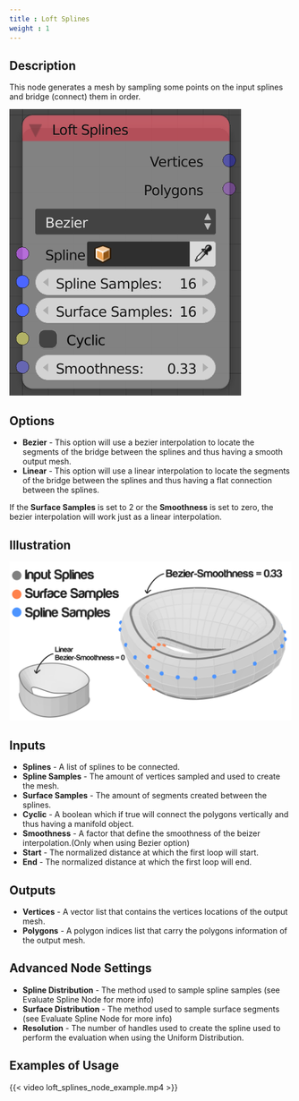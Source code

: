 ```yaml
---
title : Loft Splines
weight : 1
---
```


## Description

This node generates a mesh by sampling some points on the input splines
and bridge (connect) them in order.

![image](loft_splines_node.png)

## Options

  - **Bezier** - This option will use a bezier interpolation to locate
    the segments of the bridge between the splines and thus having a
    smooth output mesh.
  - **Linear** - This option will use a linear interpolation to locate
    the segments of the bridge between the splines and thus having a
    flat connection between the splines.

If the **Surface Samples** is set to 2 or the **Smoothness** is set to
zero, the bezier interpolation will work just as a linear interpolation.

## Illustration

![image](loft_splines_node_illustration.png)

## Inputs

  - **Splines** - A list of splines to be connected.
  - **Spline Samples** - The amount of vertices sampled and used to
    create the mesh.
  - **Surface Samples** - The amount of segments created between the
    splines.
  - **Cyclic** - A boolean which if true will connect the polygons
    vertically and thus having a manifold object.
  - **Smoothness** - A factor that define the smoothness of the beizer
    interpolation.(Only when using Bezier option)
  - **Start** - The normalized distance at which the first loop will
    start.
  - **End** - The normalized distance at which the first loop will end.

## Outputs

  - **Vertices** - A vector list that contains the vertices locations of
    the output mesh.
  - **Polygons** - A polygon indices list that carry the polygons
    information of the output mesh.

## Advanced Node Settings

  - **Spline Distribution** - The method used to sample spline samples
    (see Evaluate Spline Node for more info)
  - **Surface Distribution** - The method used to sample surface
    segments (see Evaluate Spline Node for more info)
  - **Resolution** - The number of handles used to create the spline
    used to perform the evaluation when using the Uniform Distribution.

## Examples of Usage

{{< video loft_splines_node_example.mp4 >}}
